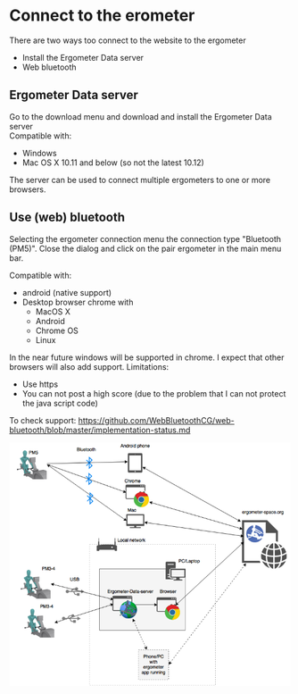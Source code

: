 # Connect to the erometer

There are two ways too connect to the website to the ergometer
* Install the Ergometer Data server
* Web bluetooth

## Ergometer Data server
Go to the download menu and download and install the Ergometer Data server  
Compatible with:
* Windows
* Mac OS X 10.11 and below (so not the latest 10.12)

The server can be used to connect multiple ergometers to one or more browsers.

## Use (web) bluetooth
Selecting the ergometer connection menu the connection type "Bluetooth (PM5)".
Close the dialog and click on the pair ergometer in the main menu bar.

Compatible with:
* android (native support)
* Desktop browser chrome with 
  - MacOS X
  - Android
  - Chrome OS
  - Linux

In the near future windows will be supported in chrome. I expect that other browsers will also add support. 
Limitations:

  - Use https
  - You can not post a high score (due to the problem that I can not protect the java script code)
  
To check support:
 https://github.com/WebBluetoothCG/web-bluetooth/blob/master/implementation-status.md

![setup](ErgometerSetup.png)